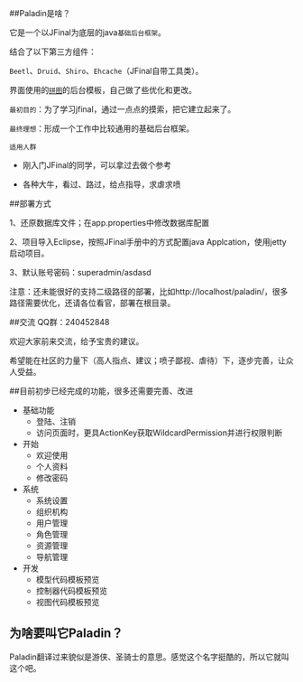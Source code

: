 

##Paladin是啥？

它是一个以JFinal为底层的java`基础后台框架`。

结合了以下第三方组件：

`Beetl`、`Druid`、`Shiro`、`Ehcache`（JFinal自带工具类）。

界面使用的[`拼图`](http://www.pintuer.com/)的后台模板，自己做了些优化和更改。



`最初目的`：为了学习jfinal，通过一点点的摸索，把它建立起来了。

`最终理想`：形成一个工作中比较通用的基础后台框架。

`适用人群`

* 刚入门JFinal的同学，可以拿过去做个参考

* 各种大牛，看过、路过，给点指导，求虐求喷

##部署方式

1、还原数据库文件；在app.properties中修改数据库配置

2、项目导入Eclipse，按照JFinal手册中的方式配置java Applcation，使用jetty启动项目。

3、默认账号密码：superadmin/asdasd

注意：还未能很好的支持二级路径的部署，比如http://localhost/paladin/，很多路径需要优化，还请各位看官，部署在根目录。

##交流
QQ群：240452848

欢迎大家前来交流，给予宝贵的建议。

希望能在社区的力量下（高人指点、建议；喷子鄙视、虐待）下，逐步完善，让众人受益。

##目前初步已经完成的功能，很多还需要完善、改进
* 基础功能
    * 登陆、注销
    * 访问页面时，更具ActionKey获取WildcardPermission并进行权限判断
* 开始
    * 欢迎使用
    * 个人资料
    * 修改密码  
* 系统
    * 系统设置
    * 组织机构
    * 用户管理
    * 角色管理
    * 资源管理
    * 导航管理
* 开发
    * 模型代码模板预览
    * 控制器代码模板预览
    * 视图代码模板预览

## 为啥要叫它Paladin？

Paladin翻译过来貌似是游侠、圣骑士的意思。感觉这个名字挺酷的，所以它就叫这个吧。